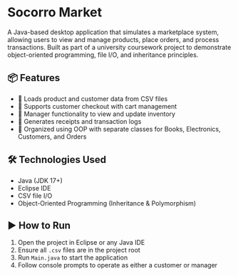 # Socorro Market

A Java-based desktop application that simulates a marketplace system, allowing users to view and manage products, place orders, and process transactions. Built as part of a university coursework project to demonstrate object-oriented programming, file I/O, and inheritance principles.

## 📦 Features

- 📁 Loads product and customer data from CSV files
- 🛒 Supports customer checkout with cart management
- 💼 Manager functionality to view and update inventory
- 🧾 Generates receipts and transaction logs
- 📂 Organized using OOP with separate classes for Books, Electronics, Customers, and Orders

## 🛠️ Technologies Used

- Java (JDK 17+)
- Eclipse IDE
- CSV file I/O
- Object-Oriented Programming (Inheritance & Polymorphism)


## ▶️ How to Run

1. Open the project in Eclipse or any Java IDE
2. Ensure all `.csv` files are in the project root
3. Run `Main.java` to start the application
4. Follow console prompts to operate as either a customer or manager
